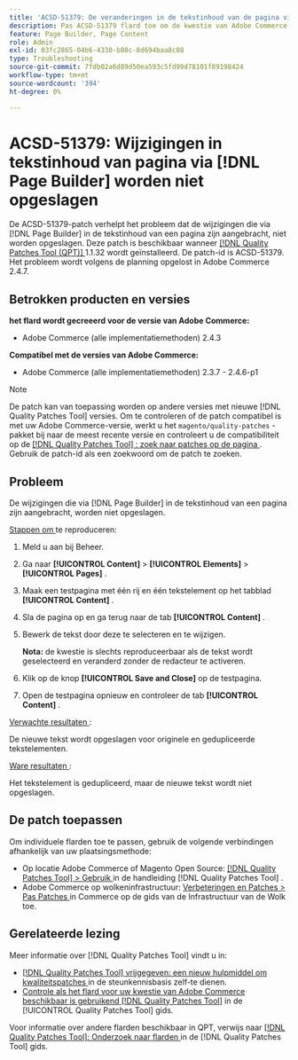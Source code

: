 ```yaml
---
title: 'ACSD-51379: De veranderingen in de tekstinhoud van de pagina via  [!DNL Page Builder]  worden niet bewaard'
description: Pas ACSD-51379 flard toe om de kwestie van Adobe Commerce te bevestigen waar de veranderingen die aan de tekstinhoud van een pagina via  [!DNL Page Builder]  worden aangebracht niet worden bewaard.
feature: Page Builder, Page Content
role: Admin
exl-id: 03fc2865-04b6-4330-b80c-8d694baa8c88
type: Troubleshooting
source-git-commit: 7fdb02a6d89d50ea593c5fd99d78101f89198424
workflow-type: tm+mt
source-wordcount: '394'
ht-degree: 0%

---
```


# ACSD-51379: Wijzigingen in tekstinhoud van pagina via [!DNL Page Builder] worden niet opgeslagen

De ACSD-51379-patch verhelpt het probleem dat de wijzigingen die via [!DNL Page Builder] in de tekstinhoud van een pagina zijn aangebracht, niet worden opgeslagen. Deze patch is beschikbaar wanneer [[!DNL Quality Patches Tool (QPT)] ](https://experienceleague.adobe.com/nl/docs/commerce-operations/tools/quality-patches-tool/quality-patches-tool-to-self-serve-quality-patches) 1.1.32 wordt geïnstalleerd. De patch-id is ACSD-51379. Het probleem wordt volgens de planning opgelost in Adobe Commerce 2.4.7.

## Betrokken producten en versies

**het flard wordt gecreeerd voor de versie van Adobe Commerce:**

* Adobe Commerce (alle implementatiemethoden) 2.4.3

**Compatibel met de versies van Adobe Commerce:**

* Adobe Commerce (alle implementatiemethoden) 2.3.7 - 2.4.6-p1

>[!NOTE]
>
>De patch kan van toepassing worden op andere versies met nieuwe [!DNL Quality Patches Tool] versies. Om te controleren of de patch compatibel is met uw Adobe Commerce-versie, werkt u het `magento/quality-patches` -pakket bij naar de meest recente versie en controleert u de compatibiliteit op de [[!DNL Quality Patches Tool] : zoek naar patches op de pagina ](https://experienceleague.adobe.com/tools/commerce-quality-patches/index.html?lang=nl-NL) . Gebruik de patch-id als een zoekwoord om de patch te zoeken.

## Probleem

De wijzigingen die via [!DNL Page Builder] in de tekstinhoud van een pagina zijn aangebracht, worden niet opgeslagen.

<u> Stappen om </u> te reproduceren:

1. Meld u aan bij Beheer.
1. Ga naar **[!UICONTROL Content]** > **[!UICONTROL Elements]** > **[!UICONTROL Pages]** .
1. Maak een testpagina met één rij en één tekstelement op het tabblad **[!UICONTROL Content]** .
1. Sla de pagina op en ga terug naar de tab **[!UICONTROL Content]** .
1. Bewerk de tekst door deze te selecteren en te wijzigen.

   **Nota:** de kwestie is slechts reproduceerbaar als de tekst wordt geselecteerd en veranderd zonder de redacteur te activeren.

1. Klik op de knop **[!UICONTROL Save and Close]** op de testpagina.
1. Open de testpagina opnieuw en controleer de tab **[!UICONTROL Content]** .

<u> Verwachte resultaten </u>:

De nieuwe tekst wordt opgeslagen voor originele en gedupliceerde tekstelementen.

<u> Ware resultaten </u>:

Het tekstelement is gedupliceerd, maar de nieuwe tekst wordt niet opgeslagen.

## De patch toepassen

Om individuele flarden toe te passen, gebruik de volgende verbindingen afhankelijk van uw plaatsingsmethode:

* Op locatie Adobe Commerce of Magento Open Source: [[!DNL Quality Patches Tool] > Gebruik ](/help/tools/quality-patches-tool/usage.md) in de handleiding [!DNL Quality Patches Tool] .
* Adobe Commerce op wolkeninfrastructuur: [ Verbeteringen en Patches > Pas Patches ](https://experienceleague.adobe.com/docs/commerce-cloud-service/user-guide/develop/upgrade/apply-patches.html?lang=nl-NL) in Commerce op de gids van de Infrastructuur van de Wolk toe.

## Gerelateerde lezing

Meer informatie over [!DNL Quality Patches Tool] vindt u in:

* [[!DNL Quality Patches Tool]  vrijgegeven: een nieuw hulpmiddel om kwaliteitspatches ](https://experienceleague.adobe.com/nl/docs/commerce-operations/tools/quality-patches-tool/quality-patches-tool-to-self-serve-quality-patches) in de steunkennisbasis zelf-te dienen.
* [ Controle als het flard voor uw kwestie van Adobe Commerce beschikbaar is gebruikend  [!DNL Quality Patches Tool]](/help/tools/quality-patches-tool/patches-available-in-qpt/check-patch-for-magento-issue-with-magento-quality-patches.md) in de [!UICONTROL Quality Patches Tool] gids.


Voor informatie over andere flarden beschikbaar in QPT, verwijs naar [[!DNL Quality Patches Tool]: Onderzoek naar flarden ](https://experienceleague.adobe.com/tools/commerce-quality-patches/index.html?lang=nl-NL) in de [!DNL Quality Patches Tool] gids.

